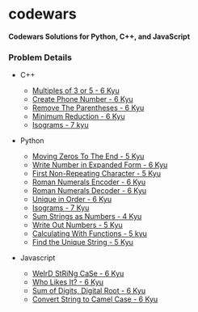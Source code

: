 # codewars

**Codewars Solutions for Python, C++, and JavaScript**

### Problem Details

- C++
  - [Multiples of 3 or 5 - 6 Kyu](https://www.codewars.com/kata/514b92a657cdc65150000006/cpp)
  - [Create Phone Number - 6 Kyu](https://www.codewars.com/kata/525f50e3b73515a6db000b83/cpp)
  - [Remove The Parentheses - 6 Kyu](https://www.codewars.com/kata/5f7c38eb54307c002a2b8cc8/cpp)
  - [Minimum Reduction - 6 Kyu](https://www.codewars.com/kata/5ba47374b18e382069000052/cpp)
  - [Isograms - 7 kyu](https://www.codewars.com/kata/54ba84be607a92aa900000f1/cpp)

- Python
  - [Moving Zeros To The End - 5 Kyu](https://www.codewars.com/kata/52597aa56021e91c93000cb0/python)
  - [Write Number in Expanded Form - 6 Kyu](https://www.codewars.com/kata/5842df8ccbd22792a4000245/python)
  - [First Non-Repeating Character - 5 Kyu](https://www.codewars.com/kata/52bc74d4ac05d0945d00054e/python)
  - [Roman Numerals Encoder - 6 Kyu](https://www.codewars.com/kata/51b62bf6a9c58071c600001b/python)
  - [Roman Numerals Decoder - 6 Kyu](https://www.codewars.com/kata/51b6249c4612257ac0000005/python)
  - [Unique in Order - 6 Kyu](https://www.codewars.com/kata/54e6533c92449cc251001667/python)
  - [Isograms - 7 Kyu](https://www.codewars.com/kata/54ba84be607a92aa900000f1/python)
  - [Sum Strings as Numbers - 4 Kyu](https://www.codewars.com/kata/5324945e2ece5e1f32000370/python)
  - [Write Out Numbers - 5 Kyu](https://www.codewars.com/kata/52724507b149fa120600031d/python)
  - [Calculating With Functions - 5 kyu](https://www.codewars.com/kata/525f3eda17c7cd9f9e000b39/python)
  - [Find the Unique String - 5 Kyu](https://www.codewars.com/kata/585d8c8a28bc7403ea0000c3/python)

- Javascript
  - [WeIrD StRiNg CaSe - 6 Kyu](https://www.codewars.com/kata/52b757663a95b11b3d00062d/javascript)
  - [Who Likes It? - 6 Kyu](https://www.codewars.com/kata/5266876b8f4bf2da9b000362/javascript)
  - [Sum of Digits, Digital Root - 6 Kyu](https://www.codewars.com/kata/541c8630095125aba6000c00/javascript)
  - [Convert String to Camel Case - 6 Kyu](https://www.codewars.com/kata/517abf86da9663f1d2000003/javascript)
